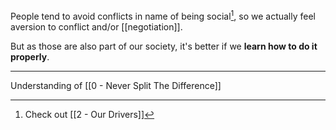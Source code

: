 People tend to avoid conflicts in name of being social[^1], so we actually feel aversion to conflict and/or [[negotiation]].

But as those are also part of our society, it's better if we **learn how to do it properly**.

---

Understanding of [[0 - Never Split The Difference]]

[^1]: Check out [[2 - Our Drivers]]